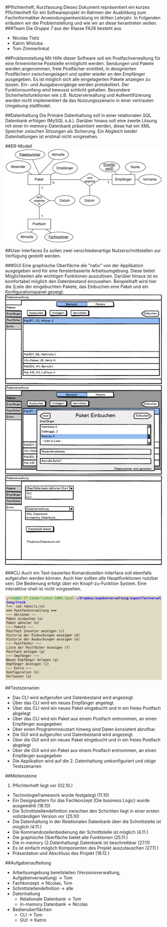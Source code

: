 #Pflichtenheft, Kurzfassung
Dieses Dokument repräsentiert ein kurzes Pflichtenheft für ein Softwareprojekt im Rahmen der Ausbildung zum Fachinformatiker Anwendungsentwicklung im dritten Lehrjahr. In Folgenden erläutern wir die Problemstellung und wie wir an diese herantreten wollen.
###Team
Die _Gruppe 7_ aus der Klasse FA26 besteht aus

* Nicolas Tietz
* Katrin Wistuba
* Tom Zimmerlinkat

##Problemstellung
Mit Hilfe dieser Software soll ein Postfachverwaltung für eine firmeninterne Poststelle ermöglicht werden. Sendungen und Pakete werden angenommen, freie Postfächer ermittelt, in designierten Postfächern zwischengelagert und später wieder an den Empfänger ausgegeben. Es ist möglich sich alle eingelagerten Pakete anzeigen zu lassen. Ein- und Ausgabevorgänge werden protokolliert.
Der Funktionsumfang wird bewusst schlicht gehalten. Besondere Sicherheitsfunktionen wie z.B. Nutzerverwaltung und Authentifizierung werden nicht implementiert da das Nutzungsszenario in einer vertrauten Umgebung stattfindet.

##Datenhaltung
Die Primäre Datenhaltung soll in einer relationalen SQL Datenbank erfolgen (MySQL o.ä.).
Darüber hinaus soll eine zweite Lösung mit einer In-memory-Datenbank präsentiert werden, diese hat ein XML Speicher zwischen Sitzungen als Sicherung.
Ein Abgleich beider Datenhaltungen ist erstmal nicht vorgesehen.

##ER-Modell
![Entitiy typ - Relationship type Diagramm](images/erdiagrammasfa26g7_n.png)

##User interfaces
Es sollen zwei verschiedenartige Nutzerschnittstellen zur Verfügung gestellt werden.

###GUI
Eine graphische Oberfläche die "nativ" von der Applikation ausgegeben wird für eine fensterbasierte Arbeitsumgebung. Diese bietet Möglichkeiten alle wichtigen Funktionen auszulösen. Darüber hinaus ist es komfortabel möglich den Datenbestand einzusehen.
Beispielhaft wird hier die ]Liste der eingebuchten Pakete, das Einbuchen eine Paket und ein Konfigurationspanel gezeigt.
![Paketliste Fenster](images/mockuppackets.png)
![Paketliste Fenster](images/mockupingress.png)
![Paketliste Fenster](images/mockupextra.png)




###CLI
Auch ein Text-basiertes Komandozeilen-Interface soll ebenfalls aufgerufen werden können. Auch hier sollten alle Hauptfunktionen nutzbar sein. Die Bedienung erfolgt über ein  Knopf-zu-Funktion System. Eine interaktive shell ist nicht vorgesehen.

![CLI Dummy view](images/fakecli.png)

##Testszenarien
* Das CLI wird aufgerufen und Datenbestand wird angezeigt.
* Über das CLI wird ein neues Empfänger angelegt.
* Über das CLI wird ein neues Paket eingebucht und in ein freies Postfach abgelegt
* Über das CLI wird ein Paket aus einem Postfach entnommen, an einen Empfänger ausgegeben
* Über einen Programmneustart hinweg sind Daten konsistent abrufbar.
* Die GUI wird aufgerufen und Datenbestand wird angezeigt.
* Über die GUI wird ein neues Paket eingebucht und in ein freies Postfach abgelegt
* Über die GUI wird ein Paket aus einem Postfach entnommen, an einen Empfänger ausgegeben
* Die Applikation wird auf die 2. Datenhaltung umkonfiguriert und obige Testszenarien

##Meilensteine
1. Pflichtenheft liegt vor (02.10.)
* Technologieframework wurde festgelegt (11.10)
* Ein Designpattern für das Fachkonzept (Die business Logic) wurde ausgewählt (18.10)
* Die Schnittstellendefinition zwischen den Schichten liegt in einer ersten vollständigen Version vor (25.10)
* Die Datenhaltung in der Relationalen Datenbank über die Schnittstelle ist möglich (4.11.)
* Die Kommandozeilenbedienung der Schnittstelle ist möglich (4.11.)
* Die graphische Oberfläche bietet alle Funktionen (25.11.)
* Die in-memory (2.Datenhaltung) Datenbank ist beschreibbar (27.11)
* Es ist einfach möglich Komponenten des Projekt auszutauschen (27.11.)
* Präsentation und Abschluss des Projekt (18.12.)

##Aufgabenaufteilung
* Arbeitsumgebung bereitstellen (Versionsverwaltung, Aufgabenverwaltung) -> Tom
* Fachkonzept -> Nicolas, Tom
* Schnittstellendefinition -> alle
* Datenhaltung
	* Relationale Datenbank -> Tom
	* in-memory Datenbank -> Nicolas
* Bedienuberflächen
	* CLI -> Tom
	* GUI -> Katrin
